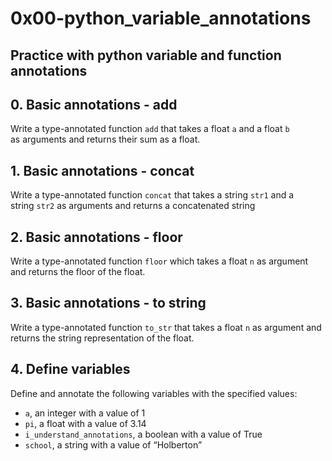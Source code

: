 # 0x00-python_variable_annotations

Practice with python variable and function annotations
---

## 0. Basic annotations - add

Write a type-annotated function `add` that takes a float `a` and a float `b`
\
as arguments and returns their sum as a float.

## 1. Basic annotations - concat

Write a type-annotated function `concat` that takes a string `str1` and a
\
string `str2` as arguments and returns a concatenated string

## 2. Basic annotations - floor

Write a type-annotated function `floor` which takes a float `n` as argument
\
and returns the floor of the float.

## 3. Basic annotations - to string

Write a type-annotated function `to_str` that takes a float `n` as argument and returns the string representation of the float.

## 4. Define variables

Define and annotate the following variables with the specified values:

  - `a`, an integer with a value of 1
  - `pi`, a float with a value of 3.14
  - `i_understand_annotations`, a boolean with a value of True
  - `school`, a string with a value of “Holberton”
